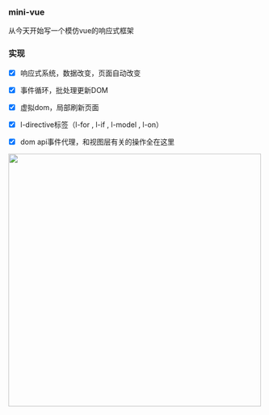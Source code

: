 ### mini-vue

从今天开始写一个模仿vue的响应式框架

### 实现

- [x] 响应式系统，数据改变，页面自动改变
- [x] 事件循环，批处理更新DOM
- [x] 虚拟dom，局部刷新页面
- [x] l-directive标签（l-for , l-if , l-model , l-on）
- [x] dom api事件代理，和视图层有关的操作全在这里


<img width="500"  src="https://github.com/liberties/mini-vue/static/mini-vue.gif"/>

